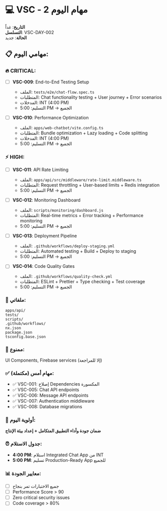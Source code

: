 # 💻 VSC - مهام اليوم 2

**التاريخ**: غداً  
**التسلسل**: VSC-DAY-002  
**الحالة**: جديد  

## 📋 مهامي اليوم:

### 🔥 CRITICAL:
- [ ] **VSC-009**: End-to-End Testing Setup
  - الملف: `tests/e2e/chat-flow.spec.ts`
  - المتطلبات: Chat functionality testing + User journey + Error scenarios
  - المدخلات: INT (4:00 PM)
  - التسليم: 5:00 PM → الجميع

- [ ] **VSC-010**: Performance Optimization
  - الملف: `apps/web-chatbot/vite.config.ts`
  - المتطلبات: Bundle optimization + Lazy loading + Code splitting
  - المدخلات: INT (4:00 PM)
  - التسليم: 5:00 PM → الجميع

### ⚡ HIGH:
- [ ] **VSC-011**: API Rate Limiting
  - الملف: `apps/api/src/middleware/rate-limit.middleware.ts`
  - المتطلبات: Request throttling + User-based limits + Redis integration
  - التسليم: 5:00 PM → الجميع

- [ ] **VSC-012**: Monitoring Dashboard
  - الملف: `scripts/monitoring/dashboard.js`
  - المتطلبات: Real-time metrics + Error tracking + Performance monitoring
  - التسليم: 5:00 PM → الجميع

- [ ] **VSC-013**: Deployment Pipeline
  - الملف: `.github/workflows/deploy-staging.yml`
  - المتطلبات: Automated testing + Build + Deploy to staging
  - التسليم: 5:00 PM → الجميع

- [ ] **VSC-014**: Code Quality Gates
  - الملف: `.github/workflows/quality-check.yml`
  - المتطلبات: ESLint + Prettier + Type checking + Test coverage
  - التسليم: 5:00 PM → الجميع

### 📁 ملفاتي:
```
apps/api/
tests/
scripts/
.github/workflows/
nx.json
package.json
tsconfig.base.json
```

### 🚫 ممنوع:
UI Components, Firebase services (إلا للمراجعة)

### ✅ مهام أمس (مكتملة):
- ✅ VSC-001: إصلاح Dependencies المكسورة
- ✅ VSC-005: Chat API endpoints
- ✅ VSC-006: Message API endpoints
- ✅ VSC-007: Authentication middleware
- ✅ VSC-008: Database migrations

### 🎯 أولوية اليوم:
**ضمان جودة وأداء التطبيق المتكامل + إعداد بيئة الإنتاج**

### ⏰ جدول الاستلام:
- **4:00 PM**: استلام Integrated Chat App من INT
- **5:00 PM**: تسليم Production-Ready App للجميع

### 📊 معايير الجودة:
- [ ] جميع الاختبارات تمر بنجاح
- [ ] Performance Score > 90
- [ ] Zero critical security issues
- [ ] Code coverage > 80%